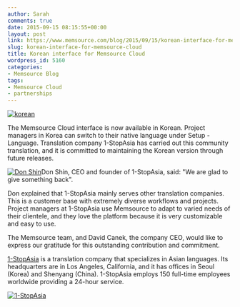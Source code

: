 ```yaml
---
author: Sarah
comments: true
date: 2015-09-15 08:15:55+00:00
layout: post
link: https://www.memsource.com/blog/2015/09/15/korean-interface-for-memsource-cloud/
slug: korean-interface-for-memsource-cloud
title: Korean interface for Memsource Cloud
wordpress_id: 5160
categories:
- Memsource Blog
tags:
- Memsource Cloud
- partnerships
---
```


[![korean](/wp-content/uploads/2015/09/korean.png)](/wp-content/uploads/2015/09/korean.png)

The Memsource Cloud interface is now available in Korean. Project managers in Korea can switch to their native language under Setup - Language. Translation company 1-StopAsia has carried out this community translation, and it is committed to maintaining the Korean version through future releases.

<!-- more -->

[![Don Shin](/wp-content/uploads/2015/09/3fa895d-150x150.jpg)](/wp-content/uploads/2015/09/3fa895d.jpg)Don Shin, CEO and founder of 1-StopAsia, said: "We are glad to give something back".


Don explained that 1-StopAsia mainly serves other translation companies. This is a customer base with extremely diverse workflows and projects. Project managers at 1-StopAsia use Memsource to adapt to varied needs of their clientele, and they love the platform because it is very customizable and easy to use.

The Memsource team, and David Canek, the company CEO, would like to express our gratitude for this outstanding contribution and commitment.



[1-StopAsia](http://www.1stopasia.com) is a translation company that specializes in Asian languages. Its headquarters are in Los Angeles, California, and it has offices in Seoul (Korea) and Shenyang (China). 1-StopAsia employs 150 full-time employees worldwide providing a 24-hour service.

[![1-StopAsia](/wp-content/uploads/2015/09/unnamed.png)](/wp-content/uploads/2015/09/unnamed.png)
